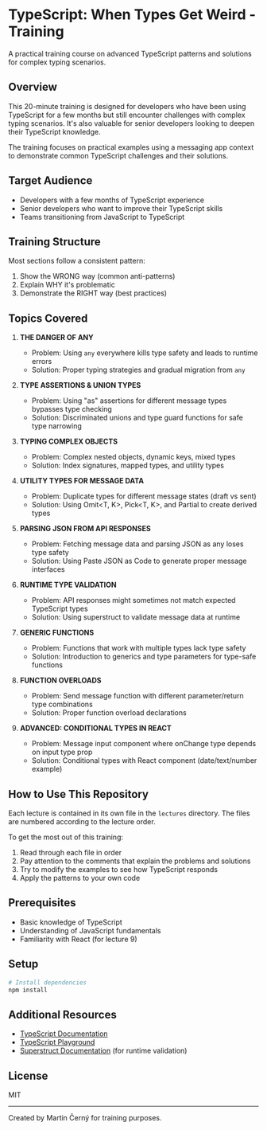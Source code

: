 # TypeScript: When Types Get Weird - Training

A practical training course on advanced TypeScript patterns and solutions for complex typing scenarios.

## Overview

This 20-minute training is designed for developers who have been using TypeScript for a few months but still encounter challenges with complex typing scenarios. It's also valuable for senior developers looking to deepen their TypeScript knowledge.

The training focuses on practical examples using a messaging app context to demonstrate common TypeScript challenges and their solutions.

## Target Audience

- Developers with a few months of TypeScript experience
- Senior developers who want to improve their TypeScript skills
- Teams transitioning from JavaScript to TypeScript

## Training Structure

Most sections follow a consistent pattern:
1. Show the WRONG way (common anti-patterns)
2. Explain WHY it's problematic
3. Demonstrate the RIGHT way (best practices)

## Topics Covered

1. **THE DANGER OF ANY**
   - Problem: Using `any` everywhere kills type safety and leads to runtime errors
   - Solution: Proper typing strategies and gradual migration from `any`

2. **TYPE ASSERTIONS & UNION TYPES**
   - Problem: Using "as" assertions for different message types bypasses type checking
   - Solution: Discriminated unions and type guard functions for safe type narrowing

3. **TYPING COMPLEX OBJECTS**
   - Problem: Complex nested objects, dynamic keys, mixed types
   - Solution: Index signatures, mapped types, and utility types

4. **UTILITY TYPES FOR MESSAGE DATA**
   - Problem: Duplicate types for different message states (draft vs sent)
   - Solution: Using Omit<T, K>, Pick<T, K>, and Partial<T> to create derived types

5. **PARSING JSON FROM API RESPONSES**
   - Problem: Fetching message data and parsing JSON as any loses type safety
   - Solution: Using Paste JSON as Code to generate proper message interfaces

6. **RUNTIME TYPE VALIDATION**
   - Problem: API responses might sometimes not match expected TypeScript types
   - Solution: Using superstruct to validate message data at runtime

7. **GENERIC FUNCTIONS**
   - Problem: Functions that work with multiple types lack type safety
   - Solution: Introduction to generics and type parameters for type-safe functions

8. **FUNCTION OVERLOADS**
   - Problem: Send message function with different parameter/return type combinations
   - Solution: Proper function overload declarations

9. **ADVANCED: CONDITIONAL TYPES IN REACT**
   - Problem: Message input component where onChange type depends on input type prop
   - Solution: Conditional types with React component (date/text/number example)

## How to Use This Repository

Each lecture is contained in its own file in the `lectures` directory. The files are numbered according to the lecture order.

To get the most out of this training:
1. Read through each file in order
2. Pay attention to the comments that explain the problems and solutions
3. Try to modify the examples to see how TypeScript responds
4. Apply the patterns to your own code

## Prerequisites

- Basic knowledge of TypeScript
- Understanding of JavaScript fundamentals
- Familiarity with React (for lecture 9)

## Setup

```bash
# Install dependencies
npm install
```

## Additional Resources

- [TypeScript Documentation](https://www.typescriptlang.org/docs/)
- [TypeScript Playground](https://www.typescriptlang.org/play)
- [Superstruct Documentation](https://docs.superstructjs.org/) (for runtime validation)

## License

MIT

---

Created by Martin Černý for training purposes. 